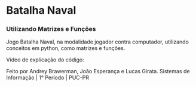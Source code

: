 # Batalha Naval

### Utilizando Matrizes e Funções

Jogo Batalha Naval, na modalidade jogador contra computador, utilizando conceitos em python, como matrizes e funções.

Vídeo de explicação do código: 

Feito por Andrey Brawerman, João Esperança e Lucas Girata. Sistemas de Informação | 1° Período | PUC-PR
